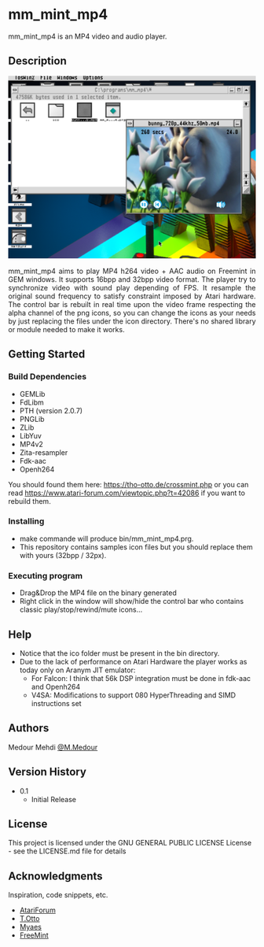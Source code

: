 # mm_mint_mp4

mm_mint_mp4 is an MP4 video and audio player.

## Description

![Product Name Screen Shot][product-screenshot]

<div style="text-align: justify">
mm_mint_mp4 aims to play MP4 h264 video + AAC audio on Freemint in GEM windows.
It supports 16bpp and 32bpp video format.
The player try to synchronize video with sound play depending of FPS.
It resample the original sound frequency to satisfy constraint imposed by Atari hardware.
The control bar is rebuilt in real time upon the video frame respecting the alpha channel of the png icons, so you can change the icons as your needs by just replacing the files under the icon directory.
There's no shared library or module needed to make it works.
</div>

## Getting Started

### Build Dependencies

* GEMLib
* FdLibm
* PTH (version 2.0.7)
* PNGLib
* ZLib
* LibYuv
* MP4v2
* Zita-resampler
* Fdk-aac
* Openh264

You should found them here: https://tho-otto.de/crossmint.php or you can read https://www.atari-forum.com/viewtopic.php?t=42086 if you want to rebuild them.

### Installing

* make commande will produce bin/mm_mint_mp4.prg.
* This repository contains samples icon files but you should replace them with yours (32bpp / 32px).

### Executing program

* Drag&Drop the MP4 file on the binary generated
* Right click in the window will show/hide the control bar who contains classic play/stop/rewind/mute icons...

## Help

* Notice that the ico folder must be present in the bin directory.
* Due to the lack of performance on Atari Hardware the player works as today only on Aranym JIT emulator:
    * For Falcon: I think that 56k DSP integration must be done in fdk-aac and Openh264
    * V4SA: Modifications to support 080 HyperThreading and SIMD instructions set

## Authors

Medour Mehdi
[@M.Medour](www.linkedin.com/in/mehdi-medour-2968b3b2)

## Version History

* 0.1
    * Initial Release

## License

This project is licensed under the GNU GENERAL PUBLIC LICENSE License - see the LICENSE.md file for details

## Acknowledgments

Inspiration, code snippets, etc.
* [AtariForum](https://github.com/matiassingers/awesome-readme)
* [T.Otto](https://tho-otto.de/crossmint.php)
* [Myaes](http://myaes.lutece.net/)
* [FreeMint](https://freemint.github.io/)

[product-screenshot]: screenshot.png
